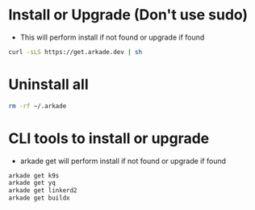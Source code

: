 Install or Upgrade (Don't use sudo)
=====
* This will perform install if not found or upgrade if found
```sh
curl -sLS https://get.arkade.dev | sh
```

Uninstall all
=====
```sh
rm -rf ~/.arkade
```

CLI tools to install or upgrade
=====
* arkade get will perform install if not found or upgrade if found
```sh
arkade get k9s
arkade get yq
arkade get linkerd2
arkade get buildx
```
